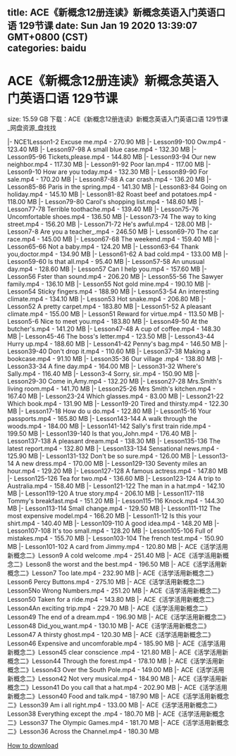 
title: ACE《新概念12册连读》新概念英语入门英语口语  129节课
date: Sun Jan 19 2020 13:39:07 GMT+0800 (CST)    
categories: baidu
---

# ACE《新概念12册连读》新概念英语入门英语口语  129节课
size: 15.59 GB
 下载：ACE《新概念12册连读》新概念英语入门英语口语 129节课_网盘资源_盘找找
 
|- NCE1Lesson1-2 Excuse me.mp4 - 270.90 MB
|- Lesson99-100 Ow.mp4 - 123.40 MB
|- Lesson97-98 A small blue case.mp4 - 132.30 MB
|- Lesson95-96 Tickets,please.mp4 - 144.80 MB
|- Lesson93-94 Our new neighbor.mp4 - 117.30 MB
|- Lesson91-92 Poor Ian.mp4 - 117.00 MB
|- Lesson9-10 How are you today.mp4 - 132.30 MB
|- Lesson89-90 For sale.mp4 - 170.20 MB
|- Lesson87-88 A car crash.mp4 - 136.20 MB
|- Lesson85-86 Paris in the spring.mp4 - 141.30 MB
|- Lesson83-84 Going on holiday.mp4 - 145.10 MB
|- Lesson81-82 Roast beef and potatoes.mp4 - 118.00 MB
|- Lesson79-80 Carol's shopping list.mp4 - 148.60 MB
|- Lesson77-78 Terrible toothache.mp4 - 139.40 MB
|- Lesson75-76 Uncomfortable shoes.mp4 - 136.50 MB
|- Lesson73-74 The way to king street.mp4 - 156.20 MB
|- Lesson71-72 He's awful.mp4 - 128.00 MB
|- Lesson7-8 Are you a teacher_.mp4 - 246.50 MB
|- Lesson69-70 The car race.mp4 - 145.00 MB
|- Lesson67-68 The weekend.mp4 - 159.40 MB
|- Lesson65-66 Not a baby.mp4 - 124.20 MB
|- Lesson63-64 Thank you,doctor.mp4 - 134.90 MB
|- Lesson61-62 A bad cold.mp4 - 133.00 MB
|- Lesson59-60 Is that all.mp4 - 95.40 MB
|- Lesson57-58 An unusual day.mp4 - 128.60 MB
|- Lesson57 Can I help you.mp4 - 157.60 MB
|- Lesson56 Fster than sound.mp4 - 206.20 MB
|- Lesson55-56 The Sawyer family.mp4 - 136.10 MB
|- Lesson55 Not  gold mine.mp4 - 190.10 MB
|- Lesson54 Sticky fingers.mp4 - 188.90 MB
|- Lesson53-54 An interesting climate.mp4 - 134.10 MB
|- Lesson53 Hot snake.mp4 - 206.80 MB
|- Lesson52 A pretty carpet.mp4 - 183.80 MB
|- Lesson51-52 A pleasant climate.mp4 - 155.00 MB
|- Lesson51 Reward for virtue.mp4 - 113.50 MB
|- Lesson5-6 Nice to meet you.mp4 - 183.80 MB
|- Lesson49-50 At the butcher's.mp4 - 141.20 MB
|- Lesson47-48 A cup of coffee.mp4 - 148.30 MB
|- Lesson45-46 The boss's letter.mp4 - 123.50 MB
|- Lesson43-44 Hurry up.mp4 - 188.60 MB
|- Lesson41-42 Penny's bag.mp4 - 146.50 MB
|- Lesson39-40 Don't drop it.mp4 - 110.60 MB
|- Lesson37-38 Making a bookcase.mp4 - 91.10 MB
|- Lesson35-36 Our village .mp4 - 138.80 MB
|- Lesson33-34 A fine day.mp4 - 164.00 MB
|- Lesson31-32 Where's Sally.mp4 - 116.40 MB
|- Lesson3-4 Sorry, sir..mp4 - 150.90 MB
|- Lesson29-30 Come in,Amy.mp4 - 132.20 MB
|- Lesson27-28 Mrs.Smith's living room.mp4 - 141.70 MB
|- Lesson25-26 Mrs Smith's kitchen.mp4 - 167.40 MB
|- Lesson23-24 Which glasses.mp4 - 83.00 MB
|- Lesson21-22 Which book.mp4 - 131.90 MB
|- Lesson19-20 Tired and thirsty.mp4 - 122.30 MB
|- Lesson17-18 How do u do.mp4 - 122.80 MB
|- Lesson15-16 Your passports.mp4 - 165.80 MB
|- Lesson143-144 A walk through the woods.mp4 - 184.00 MB
|- Lesson141-142 Sally's first train ride.mp4 - 199.50 MB
|- Lesson139-140 Is that you,John.mp4 - 176.40 MB
|- Lesson137-138 A pleasant dream.mp4 - 138.30 MB
|- Lesson135-136 The latest report.mp4 - 132.80 MB
|- Lesson133-134 Sensational news.mp4 - 125.90 MB
|- Lesson131-132 Don't be so sure.mp4 - 126.00 MB
|- Lesson13-14 A new dress.mp4 - 170.00 MB
|- Lesson129-130 Seventy miles an hour.mp4 - 129.20 MB
|- Lesson127-128 A famous actress.mp4 - 147.80 MB
|- Lesson125-126 Tea for two.mp4 - 136.60 MB
|- Lesson123-124 A trip to Australia.mp4 - 158.40 MB
|- Lesson121-122 The man in a hat.mp4 - 142.10 MB
|- Lesson119-120 A true story.mp4 - 206.10 MB
|- Lesson117-118 Tommy's breakfast.mp4 - 151.20 MB
|- Lesson115-116 Knock.mp4 - 144.30 MB
|- Lesson113-114 Small change.mp4 - 129.50 MB
|- Lesson111-112 The most expensive model.mp4 - 166.20 MB
|- Lesson11-12 Is this your shirt.mp4 - 140.40 MB
|- Lesson109-110 A good idea.mp4 - 148.20 MB
|- Lesson107-108 It's too small.mp4 - 128.20 MB
|- Lesson105-106 Full of mistakes.mp4 - 155.70 MB
|- Lesson103-104 The french test.mp4 - 150.90 MB
|- Lesson101-102 A card from Jimmy.mp4 - 120.80 MB
|- ACE《活学活用新概念二》Lesson9 A cold welcome .mp4 - 251.40 MB
|- ACE《活学活用新概念二》Lesson8 the worst and the best.mp4 - 196.50 MB
|- ACE《活学活用新概念二》Lesson7 Too late.mp4 - 232.90 MB
|- ACE《活学活用新概念二》Lesson6 Percy Buttons.mp4 - 275.10 MB
|- ACE《活学活用新概念二》Lesson5No Wrong Numbers.mp4 - 251.20 MB
|- ACE《活学活用新概念二》Lesson50 Taken for a ride.mp4 - 143.80 MB
|- ACE《活学活用新概念二》Lesson4An exciting trip.mp4 - 229.70 MB
|- ACE《活学活用新概念二》Lesson49 The end of a dream.mp4 - 196.90 MB
|- ACE《活学活用新概念二》Lesson48 Did_you_want.mp4 - 130.10 MB
|- ACE《活学活用新概念二》Lesson47 A thirsty ghost.mp4 - 120.30 MB
|- ACE《活学活用新概念二》Lesson46 Expensive and uncomforable.mp4 - 185.90 MB
|- ACE《活学活用新概念二》Lesson45 clear conscience .mp4 - 121.80 MB
|- ACE《活学活用新概念二》Lesson44 Through the forest.mp4 - 178.10 MB
|- ACE《活学活用新概念二》Lesson43 Over the South Pole.mp4 - 149.00 MB
|- ACE《活学活用新概念二》Lesson42 Not very musical.mp4 - 184.90 MB
|- ACE《活学活用新概念二》Lesson41 Do you call that a hat.mp4 - 202.90 MB
|- ACE《活学活用新概念二》Lesson40 Food and talk.mp4 - 187.90 MB
|- ACE《活学活用新概念二》Lesson39 Am i all right.mp4 - 133.00 MB
|- ACE《活学活用新概念二》Lesson38 Everything except the .mp4 - 180.70 MB
|- ACE《活学活用新概念二》Lesson37 The Olympic Games.mp4 - 181.70 MB
|- ACE《活学活用新概念二》Lesson36 Across the Channel.mp4 - 180.30 MB

[How to download](https://bpcam.bemobtrk.com/go/2ceec3aa-1ca2-46d6-b9ff-aaa5c184517c?jno=2824)